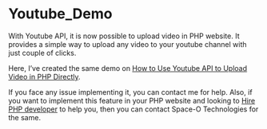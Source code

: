 # Youtube_Demo
With Youtube API, it is now possible to upload video in PHP website. It provides a simple way to upload any video to your youtube channel with just couple of clicks. 

Here, I’ve created the same demo on [How to Use Youtube API to Upload Video in PHP Directly](https://www.spaceotechnologies.com/youtube-api-upload-video-in-php/). 

If you face any issue implementing it, you can contact me for help. Also, if you want to implement this feature in your PHP website and looking to [Hire PHP developer](http://www.spaceotechnologies.com/hire-php-developer/ ) to help you, then you can contact Space-O Technologies for the same.
